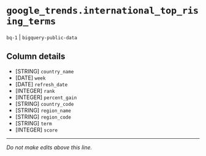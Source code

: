 # `google_trends.international_top_rising_terms`
`bq-1` | `bigquery-public-data`

## Column details
* [STRING]    `country_name`
* [DATE]      `week`
* [DATE]      `refresh_date`
* [INTEGER]   `rank`
* [INTEGER]   `percent_gain`
* [STRING]    `country_code`
* [STRING]    `region_name`
* [STRING]    `region_code`
* [STRING]    `term`
* [INTEGER]   `score`

-------------------------------------------------------------------------------
*Do not make edits above this line.*
